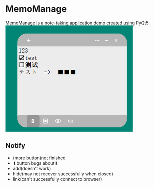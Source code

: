 # MemoManage
MemoManage is a note-taking application demo created using PyQt5.
![App Screenshot](screenshot.png)

## Notify
- (more button)not finished
- ⬇button bugs about⬇
- add(doesn't work)
- hide(may not recover successfully when closed)
- link(can't successfully connect to browser)


